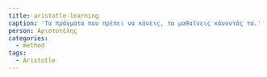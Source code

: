 ```yaml
---
title: aristotle-learning
caption: 'Τα πράγματα που πρέπει να κάνεις, τα μαθαίνεις κάνοντάς τα.'
person: Αριστοτέλης
categories:
  - method
tags:
  - Aristotle
---
```


